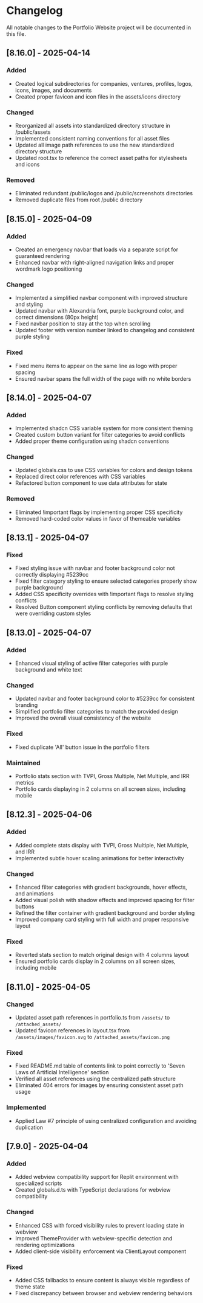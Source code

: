 # Changelog

All notable changes to the Portfolio Website project will be documented in this file.

## [8.16.0] - 2025-04-14

### Added
- Created logical subdirectories for companies, ventures, profiles, logos, icons, images, and documents
- Created proper favicon and icon files in the assets/icons directory

### Changed
- Reorganized all assets into standardized directory structure in /public/assets
- Implemented consistent naming conventions for all asset files
- Updated all image path references to use the new standardized directory structure
- Updated root.tsx to reference the correct asset paths for stylesheets and icons

### Removed
- Eliminated redundant /public/logos and /public/screenshots directories
- Removed duplicate files from root /public directory

## [8.15.0] - 2025-04-09

### Added
- Created an emergency navbar that loads via a separate script for guaranteed rendering
- Enhanced navbar with right-aligned navigation links and proper wordmark logo positioning

### Changed
- Implemented a simplified navbar component with improved structure and styling
- Updated navbar with Alexandria font, purple background color, and correct dimensions (80px height)
- Fixed navbar position to stay at the top when scrolling
- Updated footer with version number linked to changelog and consistent purple styling

### Fixed
- Fixed menu items to appear on the same line as logo with proper spacing
- Ensured navbar spans the full width of the page with no white borders

## [8.14.0] - 2025-04-07

### Added
- Implemented shadcn CSS variable system for more consistent theming
- Created custom button variant for filter categories to avoid conflicts
- Added proper theme configuration using shadcn conventions

### Changed
- Updated globals.css to use CSS variables for colors and design tokens
- Replaced direct color references with CSS variables
- Refactored button component to use data attributes for state

### Removed
- Eliminated !important flags by implementing proper CSS specificity
- Removed hard-coded color values in favor of themeable variables 

## [8.13.1] - 2025-04-07

### Fixed
- Fixed styling issue with navbar and footer background color not correctly displaying #5239cc
- Fixed filter category styling to ensure selected categories properly show purple background
- Added CSS specificity overrides with !important flags to resolve styling conflicts
- Resolved Button component styling conflicts by removing defaults that were overriding custom styles

## [8.13.0] - 2025-04-07

### Added
- Enhanced visual styling of active filter categories with purple background and white text

### Changed
- Updated navbar and footer background color to #5239cc for consistent branding
- Simplified portfolio filter categories to match the provided design
- Improved the overall visual consistency of the website

### Fixed
- Fixed duplicate 'All' button issue in the portfolio filters

### Maintained
- Portfolio stats section with TVPI, Gross Multiple, Net Multiple, and IRR metrics
- Portfolio cards displaying in 2 columns on all screen sizes, including mobile

## [8.12.3] - 2025-04-06

### Added
- Added complete stats display with TVPI, Gross Multiple, Net Multiple, and IRR
- Implemented subtle hover scaling animations for better interactivity

### Changed
- Enhanced filter categories with gradient backgrounds, hover effects, and animations
- Added visual polish with shadow effects and improved spacing for filter buttons
- Refined the filter container with gradient background and border styling
- Improved company card styling with full width and proper responsive layout

### Fixed
- Reverted stats section to match original design with 4 columns layout
- Ensured portfolio cards display in 2 columns on all screen sizes, including mobile

## [8.11.0] - 2025-04-05

### Changed
- Updated asset path references in portfolio.ts from `/assets/` to `/attached_assets/`
- Updated favicon references in layout.tsx from `/assets/images/favicon.svg` to `/attached_assets/favicon.png`

### Fixed
- Fixed README.md table of contents link to point correctly to 'Seven Laws of Artificial Intelligence' section
- Verified all asset references using the centralized path structure
- Eliminated 404 errors for images by ensuring consistent asset path usage

### Implemented
- Applied Law #7 principle of using centralized configuration and avoiding duplication

## [7.9.0] - 2025-04-04

### Added
- Added webview compatibility support for Replit environment with specialized scripts
- Created globals.d.ts with TypeScript declarations for webview compatibility

### Changed
- Enhanced CSS with forced visibility rules to prevent loading state in webview
- Improved ThemeProvider with webview-specific detection and rendering optimizations
- Added client-side visibility enforcement via ClientLayout component

### Fixed
- Added CSS fallbacks to ensure content is always visible regardless of theme state
- Fixed discrepancy between browser and webview rendering behaviors
